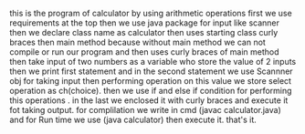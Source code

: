 this is the program of calculator by using arithmetic operations
first we use requirements at the top then we use java package  for input like scanner then we declare class name as calculator then uses starting class curly braces then main method because without main method we can not compile or run our program and then uses curly braces of main method then take input of two numbers as a variable who store the value of 2 inputs then we print first statement and in the second statement we use Scannner obj for taking input then performing operation on this value we store  select operation as ch(choice).
then we use if and else if condition for performing this operations .
in the last we enclosed it with curly braces and execute it fot taking output.
for complilation we write in cmd (javac calculator.java)
and for Run time we use (java calculator)
then execute it.
that's it.
